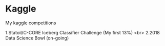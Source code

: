 # Kaggle
My kaggle competitions

1.Statoil/C-CORE Iceberg Classifier Challenge (My first 13%) \<br>  2.2018 Data Science Bowl (on-going)

